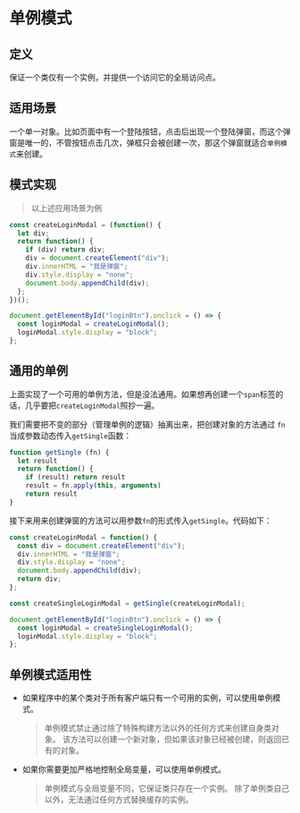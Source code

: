 # 单例模式

## 定义

保证一个类仅有一个实例，并提供一个访问它的全局访问点。

## 适用场景

一个单一对象。比如页面中有一个登陆按钮，点击后出现一个登陆弹窗，而这个弹窗是唯一的，不管按钮点击几次，弹框只会被创建一次，那这个弹窗就适合`单例模式`来创建。

## 模式实现

> 以上述应用场景为例

```js
const createLoginModal = (function() {
  let div;
  return function() {
    if (div) return div;
    div = document.createElement("div");
    div.innerHTML = "我是弹窗";
    div.style.display = "none";
    document.body.appendChild(div);
  };
})();

document.getElementById("loginBtn").onclick = () => {
  const loginModal = createLoginModal();
  loginModal.style.display = "block";
};
```

## 通用的单例

上面实现了一个可用的单例方法，但是没法通用。如果想再创建一个`span`标签的话，几乎要把`createLoginModal`照抄一遍。

我们需要把不变的部分（管理单例的逻辑）抽离出来，把创建对象的方法通过 `fn` 当成参数动态传入`getSingle`函数：

```js
function getSingle (fn) {
  let result
  return function() {
    if (result) return result
    result = fn.apply(this, arguments)
    return result
}
```

接下来用来创建弹窗的方法可以用参数`fn`的形式传入`getSingle`。代码如下：

```js
const createLoginModal = function() {
  const div = document.createElement("div");
  div.innerHTML = "我是弹窗";
  div.style.display = "none";
  document.body.appendChild(div);
  return div;
};

const createSingleLoginModal = getSingle(createLoginModal);

document.getElementById("loginBtn").onclick = () => {
  const loginModal = createSingleLoginModal();
  loginModal.style.display = "block";
};
```

## 单例模式适用性

- 如果程序中的某个类对于所有客户端只有一个可用的实例，可以使用单例模式。
  > 单例模式禁止通过除了特殊构建方法以外的任何方式来创建自身类对象。 该方法可以创建一个新对象，但如果该对象已经被创建，则返回已有的对象。
- 如果你需要更加严格地控制全局变量，可以使用单例模式。
  > 单例模式与全局变量不同，它保证类只存在一个实例。 除了单例类自己以外，无法通过任何方式替换缓存的实例。
